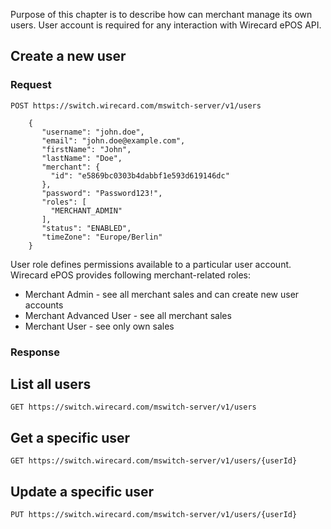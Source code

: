 Purpose of this chapter is to describe how can merchant manage its own users. User account is required for any interaction with Wirecard ePOS API.

## Create a new user

### Request

    POST https://switch.wirecard.com/mswitch-server/v1/users
    
        {
           "username": "john.doe",
           "email": "john.doe@example.com",
           "firstName": "John",
           "lastName": "Doe",
           "merchant": {
             "id": "e5869bc0303b4dabbf1e593d619146dc"
           },
           "password": "Password123!",
           "roles": [
             "MERCHANT_ADMIN"
           ],
           "status": "ENABLED",
           "timeZone": "Europe/Berlin"
        }


User role defines permissions available to a particular user account. Wirecard ePOS provides following merchant-related roles:

- Merchant Admin - see all merchant sales and can create new user accounts 
- Merchant Advanced User - see all merchant sales
- Merchant User - see only own sales

### Response



## List all users

    GET https://switch.wirecard.com/mswitch-server/v1/users

## Get a specific user

    GET https://switch.wirecard.com/mswitch-server/v1/users/{userId}

## Update a specific user

    PUT https://switch.wirecard.com/mswitch-server/v1/users/{userId}

